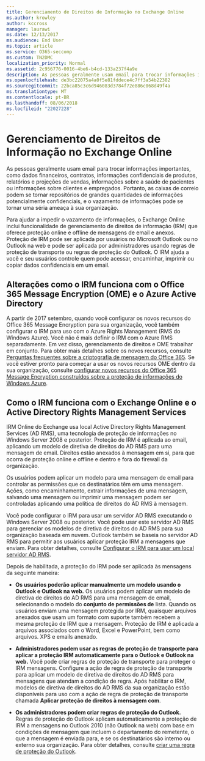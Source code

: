```yaml
---
title: Gerenciamento de Direitos de Informação no Exchange Online
ms.author: krowley
author: kccross
manager: laurawi
ms.date: 12/13/2017
ms.audience: End User
ms.topic: article
ms.service: O365-seccomp
ms.custom: TN2DMC
localization_priority: Normal
ms.assetid: 2c956776-0016-4be6-b4cd-133a237f4a9e
description: As pessoas geralmente usam email para trocar informações importantes, como dados financeiros, contratos, informações confidenciais de produtos, relatórios e projeções de vendas, informações sobre a saúde de pacientes ou informações sobre clientes e empregados. Portanto, as caixas de correio podem se tornar repositórios de grandes quantidades de informações potencialmente confidenciais, e o vazamento de informações pode se tornar uma séria ameaça à sua organização.
ms.openlocfilehash: de3bc22075a4a0f5e81fddece4c7ff3a54b22382
ms.sourcegitcommit: 22bca85c3c6d946083d3784f72e886c068d49f4a
ms.translationtype: MT
ms.contentlocale: pt-BR
ms.lasthandoff: 08/06/2018
ms.locfileid: "22027228"
---
```

# <a name="information-rights-management-in-exchange-online"></a>Gerenciamento de Direitos de Informação no Exchange Online

As pessoas geralmente usam email para trocar informações importantes, como dados financeiros, contratos, informações confidenciais de produtos, relatórios e projeções de vendas, informações sobre a saúde de pacientes ou informações sobre clientes e empregados. Portanto, as caixas de correio podem se tornar repositórios de grandes quantidades de informações potencialmente confidenciais, e o vazamento de informações pode se tornar uma séria ameaça à sua organização.
  
Para ajudar a impedir o vazamento de informações, o Exchange Online inclui funcionalidade de gerenciamento de direitos de informação (IRM) que oferece proteção online e offline de mensagens de email e anexos. Proteção de IRM pode ser aplicada por usuários no Microsoft Outlook ou no Outlook na web e pode ser aplicada por administradores usando regras de proteção de transporte ou regras de proteção do Outlook. O IRM ajuda a você e seu usuários controle quem pode acessar, encaminhar, imprimir ou copiar dados confidenciais em um email.
  
## <a name="changes-to-how-irm-works-with-office-365-message-encryption-ome-and-azure-active-directory"></a>Alterações como o IRM funciona com o Office 365 Message Encryption (OME) e o Azure Active Directory

A partir de 2017 setembro, quando você configurar os novos recursos do Office 365 Message Encryption para sua organização, você também configurar o IRM para uso com o Azure Rights Management (RMS do Windows Azure). Você não é mais definir o IRM com o Azure RMS separadamente. Em vez disso, gerenciamento de direitos e OME trabalhar em conjunto. Para obter mais detalhes sobre os novos recursos, consulte [Perguntas frequentes sobre a criptografia de mensagem do Office 365](https://support.office.com/article/0432dce9-d9b6-4e73-8a13-4a932eb0081e). Se você estiver pronto para começar a usar os novos recursos OME dentro da sua organização, consulte [configurar novos recursos do Office 365 Message Encryption construídos sobre a proteção de informações do Windows Azure](https://support.office.com/article/7ff0c040-b25c-4378-9904-b1b50210d00e).
  
## <a name="how-irm-works-with-exchange-online-and-active-directory-rights-management-services"></a>Como o IRM funciona com o Exchange Online e o Active Directory Rights Management Services

IRM Online do Exchange usa local Active Directory Rights Management Services (AD RMS), uma tecnologia de proteção de informações no Windows Server 2008 e posterior. Proteção de IRM é aplicada ao email, aplicando um modelo de diretiva de direitos do AD RMS para uma mensagem de email. Direitos estão anexados à mensagem em si, para que ocorra de proteção online e offline e dentro e fora do firewall da organização.
  
Os usuários podem aplicar um modelo para uma mensagem de email para controlar as permissões que os destinatários têm em uma mensagem. Ações, como encaminhamento, extrair informações de uma mensagem, salvando uma mensagem ou imprimir uma mensagem podem ser controladas aplicando uma política de direitos do AD RMS à mensagem.
  
Você pode configurar o IRM para usar um servidor AD RMS executando o Windows Server 2008 ou posterior. Você pode usar este servidor AD RMS para gerenciar os modelos de diretiva de direitos do AD RMS para sua organização baseada em nuvem. Outlook também se baseia no servidor AD RMS para permitir aos usuários aplicar proteção IRM a mensagens que enviam. Para obter detalhes, consulte [Configurar o IRM para usar um local servidor AD RMS](configure-irm-to-use-an-on-premises-ad-rms-server.md). 
  
Depois de habilitada, a proteção do IRM pode ser aplicada às mensagens da seguinte maneira:
  
- **Os usuários poderão aplicar manualmente um modelo usando o Outlook e Outlook na web.** Os usuários podem aplicar um modelo de diretiva de direitos do AD RMS para uma mensagem de email, selecionando o modelo do **conjunto de permissões de** lista. Quando os usuários enviam uma mensagem protegida por IRM, quaisquer arquivos anexados que usam um formato com suporte também recebem a mesma proteção de IRM que a mensagem. Proteção de IRM é aplicada a arquivos associados com o Word, Excel e PowerPoint, bem como arquivos. XPS e emails anexado. 
    
- **Administradores podem usar as regras de proteção de transporte para aplicar a proteção IRM automaticamente para o Outlook e Outlook na web.** Você pode criar regras de proteção de transporte para proteger o IRM mensagens. Configure a ação de regra de proteção de transporte para aplicar um modelo de diretiva de direitos do AD RMS para mensagens que atendam a condição de regra. Após habilitar o IRM, modelos de diretiva de direitos do AD RMS da sua organização estão disponíveis para uso com a ação de regra de proteção de transporte chamada **Aplicar proteção de direitos à mensagem com**.
    
- **Os administradores podem criar regras de proteção do Outlook.** Regras de proteção do Outlook aplicam automaticamente a proteção de IRM a mensagens no Outlook 2010 (não Outlook na web) com base em condições de mensagem que incluem o departamento do remetente, o que a mensagem é enviada para, e se os destinatários são interno ou externo sua organização. Para obter detalhes, consulte [criar uma regra de proteção do Outlook](http://technet.microsoft.com/library/da64750d-faaf-44de-ad8c-888eba7fbdbf.aspx).
    

